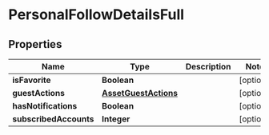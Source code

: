 # PersonalFollowDetailsFull

## Properties
Name | Type | Description | Notes
------------ | ------------- | ------------- | -------------
**isFavorite** | **Boolean** |  |  [optional]
**guestActions** | [**AssetGuestActions**](AssetGuestActions.md) |  |  [optional]
**hasNotifications** | **Boolean** |  |  [optional]
**subscribedAccounts** | **Integer** |  |  [optional]
